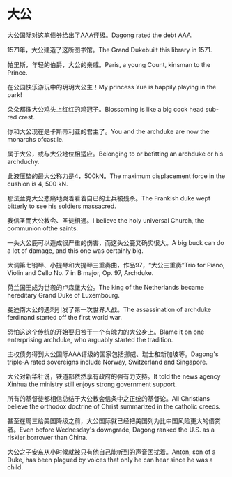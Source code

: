 # 大公

<p><span class="chinese">大公国际对这笔债券给出了AAA评级。</span><span class="english">Dagong rated the debt AAA.</span></p>

<p><span class="chinese">1571年，大公建造了这所图书馆。</span><span class="english">The Grand Dukebuilt this library in 1571.</span></p>

<p><span class="chinese">帕里斯，年轻的伯爵，大公的亲戚。</span><span class="english">Paris, a young Count, kinsman to the Prince.</span></p>

<p><span class="chinese">在公园快乐游玩中的玥玥大公主！</span><span class="english">My princess Yue is happily playing in the park!</span></p>

<p><span class="chinese">朵朵都像大公鸡头上红红的鸡冠子。</span><span class="english">Blossoming is like a big cock head sub-red crest.</span></p>

<p><span class="chinese">你和大公现在是卡斯蒂利亚的君主了。</span><span class="english">You and the archduke are now the monarchs ofcastile.</span></p>

<p><span class="chinese">属于大公，或与大公地位相适应。</span><span class="english">Belonging to or befitting an archduke or his archduchy.</span></p>

<p><span class="chinese">此液压垫的最大公称力是4，500kN。</span><span class="english">The maximum displacement force in the cushion is 4, 500 kN.</span></p>

<p><span class="chinese">那法兰克大公悲痛地哭着看着自已的士兵被残杀。</span><span class="english">The Frankish duke wept bitterly to see his soldiers massacred.</span></p>

<p><span class="chinese">我信圣而大公教会、圣徒相通。</span><span class="english">I believe the holy universal Church, the communion ofthe saints.</span></p>

<p><span class="chinese">一头大公鹿可以造成很严重的伤害，而这头公鹿又确实很大。</span><span class="english">A big buck can do a lot of damage, and this one was certainly big.</span></p>

<p><span class="chinese">大调第七钢琴、小提琴和大提琴三重奏曲，作品97，“大公三重奏”</span><span class="english">Trio for Piano, Violin and Cello No. 7 in B major, Op. 97, Archduke.</span></p>

<p><span class="chinese">荷兰国王成为世袭的卢森堡大公。</span><span class="english">The king of the Netherlands became hereditary Grand Duke of Luxembourg.</span></p>

<p><span class="chinese">斐迪南大公的遇刺引发了第一次世界人战。</span><span class="english">The assassination of archduke ferdinand started off the first world war.</span></p>

<p><span class="chinese">恐怕这这个传统的开始要归咎于一个有魄力的大公身上。</span><span class="english">Blame it on one enterprising archduke, who arguably started the tradition.</span></p>

<p><span class="chinese">主权债务得到大公国际AAA评级的国家包括挪威、瑞士和新加坡等。</span><span class="english">Dagong's triple-A rated sovereigns include Norway, Switzerland and Singapore.</span></p>

<p><span class="chinese">大公对新华社说，铁道部依然享有政府的强有力支持。</span><span class="english">It told the news agency Xinhua the ministry still enjoys strong government support.</span></p>

<p><span class="chinese">所有的基督徒都相信总结于大公教会信条中之正统的基督论。</span><span class="english">All Christians believe the orthodox doctrine of Christ summarized in the catholic creeds.</span></p>

<p><span class="chinese">甚至在周三给美国降级之前，大公国际就已经把美国列为比中国风险更大的借贷者。</span><span class="english">Even before Wednesday's downgrade, Dagong ranked the U.S. as a riskier borrower than China.</span></p>

<p><span class="chinese">大公之子安东从小时候就被只有他自己能听到的声音困扰着。</span><span class="english">Anton, son of a Duke, has been plagued by voices that only he can hear since he was a child.</span></p>

